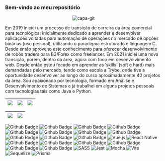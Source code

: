 ### Bem-vindo ao meu repositório 

<div align="center">
<!-- ![capa1](https://user-images.githubusercontent.com/18727007/212190289-57afa4ce-9cdd-4753-bac2-d37449c80ea6.svg) -->

![capa-git](https://user-images.githubusercontent.com/18727007/212192065-7401417f-3261-4c1e-af7b-be6f0c2faa81.svg)

</div>

<div>
  <p>
    Em 2019 iniciei um processo de transição de carreira da área comercial para tecnológica; inicialmente dedicado a aprender e desenvolver aplicações voltadas para automação de operações no mercado de opções binárias (uso pessoal), utilizando o paradigma estruturado e linguagem C. Desde então aproveito este conhecimento para oferecer desenvolvimento de robôs traders para B3/Forex como freelancer. Em 2021 iniciei uma nova transição, porém, dentro da área, agora com foco em desenvolvimento web. Desde então estou focado em aprender as ‘skills’ (soft e hard) mais demandadas pelo mercado, tendo como escola a Trybe, onde tive a oportunidade desenvolver ao longo do curso aproximadamente 40 projetos da área. Sou apaixonado por tecnologia, formado em Análise e Desenvolvimento de Sistemas e já trabalhei em alguns projetos pessoais com tecnologias tais como Java e Python. 
  <p>

</div>
  
| ![](http://github-profile-summary-cards.vercel.app/api/cards/stats?username=andreapmacedo&theme=nord_dark) | ![](http://github-profile-summary-cards.vercel.app/api/cards/repos-per-language?username=andreapmacedo&hide=Html&theme=nord_dark) | ![](http://github-profile-summary-cards.vercel.app/api/cards/most-commit-language?username=andreapmacedo&theme=nord_dark) |
| :-: | :-: | :-: |

| ![](http://github-profile-summary-cards.vercel.app/api/cards/profile-details?username=andreapmacedo&theme=nord_dark) | ![](https://github-readme-streak-stats.herokuapp.com/?user=andreapmacedo&hide_border=true&date_format=M%20j%5B%2C%20Y%5D&background=2D3742&stroke=2D3742&ring=6bbbca&fire=6bbbca&currStreakNum=fff&sideNums=6bbbca&currStreakLabel=6bbbca&sideLabels=fff&dates=fff) |
| :-: | :-: |


<!-- 
<div align="center">
  <a href="https://github.com/andreapmacedo">
  <img height="180em" src="https://github-readme-stats.vercel.app/api?username=andreapmacedo&show_icons=true&theme=dracula&include_all_commits=true&count_private=true"/>
  <img height="180em" src="https://github-readme-stats.vercel.app/api/top-langs/?username=andreapmacedo&layout=compact&langs_count=7&theme=dracula"/>
</div> -->
  
<!-- <div style="display: inline_block"><br> -->
<!--   <img align="center" alt="Rafa-Js" height="30" width="40" src="https://raw.githubusercontent.com/devicons/devicon/master/icons/javascript/javascript-plain.svg"> -->
<!--   <img align="center" alt="Rafa-Ts" height="30" width="40" src="https://raw.githubusercontent.com/devicons/devicon/master/icons/typescript/typescript-plain.svg"> -->
<!--   <img align="center" alt="Rafa-React" height="30" width="40" src="https://raw.githubusercontent.com/devicons/devicon/master/icons/react/react-original.svg"> -->
<!--   <img align="center" alt="Rafa-HTML" height="30" width="40" src="https://raw.githubusercontent.com/devicons/devicon/master/icons/html5/html5-original.svg">
  <img align="center" alt="Rafa-CSS" height="30" width="40" src="https://raw.githubusercontent.com/devicons/devicon/master/icons/css3/css3-original.svg">
  <img align="center" alt="Rafa-Python" height="30" width="40" src="https://raw.githubusercontent.com/devicons/devicon/master/icons/python/python-original.svg"> -->
<!--   <img align="center" alt="Rafa-Csharp" height="30" width="40" src="https://raw.githubusercontent.com/devicons/devicon/master/icons/csharp/csharp-original.svg"> -->
<!--   <img align="right" alt="Rafa-pic" height="150" style="border-radius:50px;" src="https://media.discordapp.net/attachments/639956127056134178/890373478988013628/Publicacoes_Instagram_1_1.png?width=676&height=676"> -->
<!-- </div> -->
  
<!--   https://github.com/Ileriayo/markdown-badges -->

![Github Badge](https://img.shields.io/badge/HTML5-E34F26?style=for-the-badge&logo=html5&logoColor=white&link=https://https://github.com/andreapmacedo)
![Github Badge](https://img.shields.io/badge/CSS3-1572B6?style=for-the-badge&logo=css3&logoColor=white&link=https://https://github.com/andreapmacedo)
![Github Badge](https://img.shields.io/badge/JavaScript-323330?style=for-the-badge&logo=javascript&logoColor=F7DF1E&link=https://https://github.com/andreapmacedo)
  ![Github Badge](https://img.shields.io/badge/Node.js-43853D?style=for-the-badge&logo=node.js&logoColor=white&link=https://https://github.com/andreapmacedo)
  ![Github Badge](https://img.shields.io/badge/TypeScript-007ACC?style=for-the-badge&logo=typescript&logoColor=white&link=https://https://github.com/andreapmacedo)
  ![Github Badge](https://img.shields.io/badge/C-00599C?style=for-the-badge&logo=c&logoColor=white&link=https://https://github.com/andreapmacedo)
  ![Github Badge](https://img.shields.io/badge/C%2B%2B-00599C?style=for-the-badge&logo=c%2B%2B&logoColor=white&link=https://https://github.com/andreapmacedo)
  ![Github Badge](https://img.shields.io/badge/Python-3776AB?style=for-the-badge&logo=python&logoColor=white&link=https://https://github.com/andreapmacedo)
  ![Github Badge](https://img.shields.io/badge/Java-ED8B00?style=for-the-badge&logo=java&logoColor=white&link=https://https://github.com/andreapmacedo)
  ![Github Badge](https://img.shields.io/badge/Express.js-404D59?style=for-the-badge&link=https://https://github.com/andreapmacedo)
  ![Github Badge](https://img.shields.io/badge/React-20232A?style=for-the-badge&logo=react&logoColor=61DAFB&link=https://https://github.com/andreapmacedo)
  ![Vue.js](https://img.shields.io/badge/vuejs-%2335495e.svg?style=for-the-badge&logo=vuedotjs&logoColor=%234FC08D)
![React Native](https://img.shields.io/badge/react_native-%2320232a.svg?style=for-the-badge&logo=react&logoColor=%2361DAFB)
  ![Github Badge](https://img.shields.io/badge/Redux-593D88?style=for-the-badge&logo=redux&logoColor=white&link=https://https://github.com/andreapmacedo)
  ![Github Badge](https://img.shields.io/badge/MySQL-00000F?style=for-the-badge&logo=mysql&logoColor=white&link=https://https://github.com/andreapmacedo)
  ![Github Badge](https://img.shields.io/badge/MongoDB-4EA94B?style=for-the-badge&logo=mongodb&logoColor=white&link=https://https://github.com/andreapmacedo)
  ![Github Badge](https://img.shields.io/badge/SQLite-07405E?style=for-the-badge&logo=sqlite&logoColor=white&link=https://https://github.com/andreapmacedo)
  ![Github Badge](https://img.shields.io/badge/Docker-2496ED?style=for-the-badge&logo=docker&logoColor=white&link=https://https://github.com/andreapmacedo)
  ![Github Badge](https://img.shields.io/badge/Git-E34F26?style=for-the-badge&logo=git&logoColor=white)
  ![SASS](https://img.shields.io/badge/SASS-hotpink.svg?style=for-the-badge&logo=SASS&logoColor=white)
  ![Jest](https://img.shields.io/badge/-jest-%23C21325?style=for-the-badge&logo=jest&logoColor=white)
  ![Mocha](https://img.shields.io/badge/-mocha-%238D6748?style=for-the-badge&logo=mocha&logoColor=white)
  ![Vite](https://img.shields.io/badge/vite-%23646CFF.svg?style=for-the-badge&logo=vite&logoColor=white)
  ![Sequelize](https://img.shields.io/badge/Sequelize-52B0E7?style=for-the-badge&logo=Sequelize&logoColor=white)
  ![Prisma](https://img.shields.io/badge/Prisma-3982CE?style=for-the-badge&logo=Prisma&logoColor=white)
  
  
<!--   ![Github Badge](  &link=https://https://github.com/andreapmacedo) -->
<!--   ![Github Badge](  &link=https://https://github.com/andreapmacedo) -->

  
